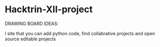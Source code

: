# Hacktrin-XII-project
DRAWING BOARD
IDEAS:

I site that you can add python code, find collabrative projects and open source editable projects

